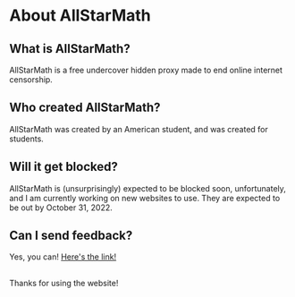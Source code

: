 # About AllStarMath
## What is AllStarMath?
AllStarMath is a free undercover hidden proxy made to end online internet censorship.
## Who created AllStarMath?
AllStarMath was created by an American student, and was created for students.
## Will it get blocked?
AllStarMath is (unsurprisingly) expected to be blocked soon, unfortunately, and I am currently working on new websites to use. They are expected to be out by October 31, 2022.
## Can I send feedback?
Yes, you can! [Here's the link!](https://forms.gle/54E3jYZiu6Ppn58V8)
##   
Thanks for using the website!

